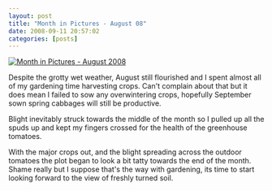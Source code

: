 ```yaml
---
layout: post
title: "Month in Pictures - August 08"
date: 2008-09-11 20:57:02
categories: [posts]
---
```


[![Month in Pictures - August 2008](http://farm4.static.flickr.com/3293/2818526099_d502765260.jpg)](http://www.flickr.com/photos/warriorwomen/2818526099/)

Despite the grotty wet weather, August still flourished and I spent almost all of my gardening time harvesting crops. Can't complain about that but it does mean I failed to sow any overwintering crops, hopefully September sown spring cabbages will still be productive.

Blight inevitably struck towards the middle of the month so I pulled up all the spuds up and kept my fingers crossed for the health of the greenhouse tomatoes.

With the major crops out, and the blight spreading across the outdoor tomatoes the plot began to look a bit tatty towards the end of the month. Shame really but I suppose that's the way with gardening, its time to start looking forward to the view of freshly turned soil.
